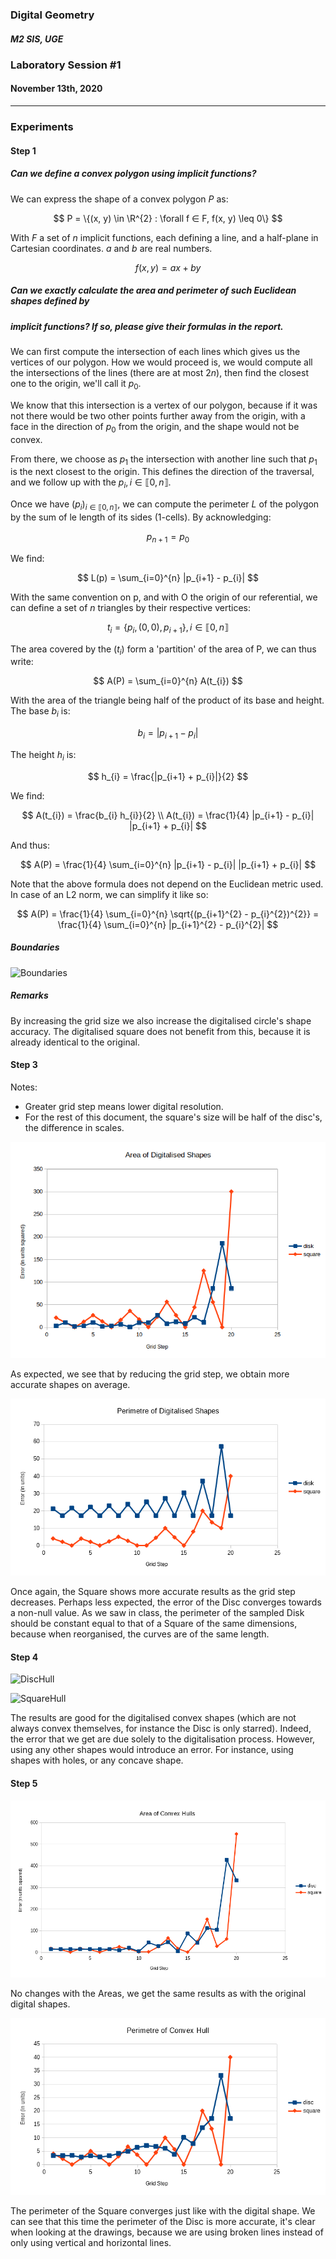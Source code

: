 ### Digital Geometry

##### M2 SIS, UGE

### Laboratory Session \#1

#### November 13th, 2020

----

### Experiments

#### Step 1

#####  Can we define a convex polygon using implicit functions?

We can express the shape of a convex polygon $P$ as:

$$
    P = \{(x, y) \in  \R^{2} : \forall f ∈ F,  f(x, y) \leq 0\}
$$

With $F$ a set of $n$ implicit functions, each defining a line,
and a half-plane in Cartesian coordinates. $a$ and $b$ are real numbers.

$$
    f(x, y) = ax + by
$$   

##### Can we exactly calculate the area and perimeter of such Euclidean shapes defined by
##### implicit functions? If so, please give their formulas in the report.

We can first compute the intersection of each lines which gives us the vertices of our polygon.
How we would proceed is, we would compute all the intersections of the lines (there are at most $2n$),
then find the closest one to the origin, we'll call it $p_{0}$.

We know that this intersection is a vertex of our polygon, because if it was not there would be
two other points further away from the origin, with a face in the direction of $p_{0}$
from the origin, and the shape would not be convex.

From there, we choose as $p_{1}$ the intersection with another line such that $p_{1}$ is the next closest to the origin.
This defines the direction of the traversal, and we follow up with the $p_{i}, i \in \llbracket 0, n \rrbracket$.


Once we have $(p_{i})_{i \in \llbracket 0, n \rrbracket}$, we can compute the perimeter $L$ of the polygon by the sum of le length of its sides (1-cells).
By acknowledging:

$$
    p_{n+1} = p_{0}
$$

We find:

$$
    L(p) = \sum_{i=0}^{n} |p_{i+1} - p_{i}|
$$

With the same convention on p, and with O the origin of our referential,
we can define a set of $n$ triangles by their respective vertices:

$$
    t_{i} = \{p_{i}, (0, 0) , p_{i+1}\}, i \in \llbracket 0, n \rrbracket
$$

The area covered by the $(t_{i})$ form a 'partition' of the area of P, we can thus write:

$$
    A(P) = \sum_{i=0}^{n} A(t_{i})
$$

With the area of the triangle being half of the product of its base and height.
The base $b_{i}$ is:

$$
    b_{i} = |p_{i+1} - p_{i}|
$$

The height $h_{i}$ is:

$$
    h_{i} =  \frac{|p_{i+1} + p_{i}|}{2}
$$

We find:

$$
    A(t_{i}) = \frac{b_{i} h_{i}}{2}
    \\
    A(t_{i}) = \frac{1}{4} |p_{i+1} - p_{i}| |p_{i+1} + p_{i}|
$$

And thus:

$$
    A(P) = \frac{1}{4} \sum_{i=0}^{n} |p_{i+1} - p_{i}| |p_{i+1} + p_{i}|
$$

Note that the above formula does not depend on the Euclidean metric used.
In case of an L2 norm, we can simplify it like so:

$$
    A(P) = \frac{1}{4} \sum_{i=0}^{n} \sqrt{(p_{i+1}^{2} - p_{i}^{2})^{2}}
         = \frac{1}{4} \sum_{i=0}^{n} |p_{i+1}^{2} - p_{i}^{2}|
$$

##### Boundaries

![Boundaries](../../res/td1/Boundaries.png)

##### Remarks

By increasing the grid size we also increase the digitalised circle's shape accuracy.
The digitalised square does not benefit from this,
because it is already identical to the original.

#### Step 3

Notes:
- Greater grid step means lower digital resolution.
- For the rest of this document, the square's size will be half of the disc's, the difference in scales.

![Areas](../../assets/td1/ErrorArea.png)


As expected, we see that by reducing the grid step, we obtain more accurate shapes on average.

![Perimeters](../../assets/td1/ErrorPerimeter.png)

Once again, the Square shows more accurate results as the grid step decreases.
Perhaps less expected, the error of the Disc converges towards a non-null value.
As we saw in class, the perimeter of the sampled Disk should be
constant equal to that of a Square of the same dimensions,
because when reorganised, the curves are of the same length.

#### Step 4

![DiscHull](../../res/td1/ConvexHullDisc.png)

![SquareHull](../../res/td1/ConvexHullSquare.png)

The results are good for the digitalised convex shapes (which are not always convex themselves,
for instance the Disc is only starred). Indeed, the error that we get are due solely to the digitalisation
process.
However, using any other shapes would introduce an error.
For instance, using shapes with holes, or any concave shape.

#### Step 5

![Areas](../../assets/td1/ErrorAreaConvexHulls.png)

No changes with the Areas, we get the same results as with the original digital shapes.

![Perimeters](../../assets/td1/ErrorPerimeterConvexHulls.png)

The perimeter of the Square converges just like with the digital shape.
We can see that this time the perimeter of the Disc is more accurate,
it's clear when looking at the drawings, because we are using broken lines instead
of only using vertical and horizontal lines.
